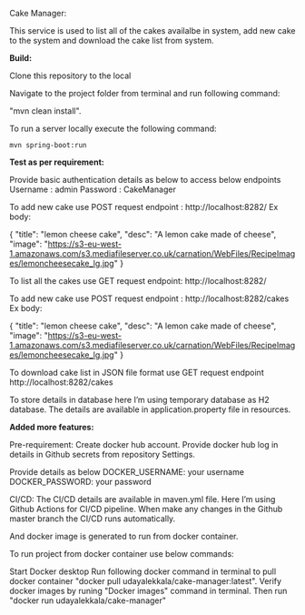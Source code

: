 Cake Manager:

This service is used to list all of the cakes availalbe in system, add new cake to the system and download the cake list from system.

**Build:**

Clone this repository to the local

Navigate to the project folder from terminal and run following command:

"mvn clean install".

To run a server locally execute the following command:

`mvn spring-boot:run`

**Test as per requirement:**

Provide basic authentication details as below to access below endpoints
Username : admin
Password : CakeManager

To add new cake use POST request endpoint : http://localhost:8282/
Ex body:

{
        "title": "lemon cheese cake",
        "desc": "A lemon cake made of cheese",
        "image": "https://s3-eu-west-1.amazonaws.com/s3.mediafileserver.co.uk/carnation/WebFiles/RecipeImages/lemoncheesecake_lg.jpg"
}

To list all the cakes use GET request endpoint: http://localhost:8282/

To add new cake use POST request endpoint : http://localhost:8282/cakes
Ex body:

{
        "title": "lemon cheese cake",
        "desc": "A lemon cake made of cheese",
        "image": "https://s3-eu-west-1.amazonaws.com/s3.mediafileserver.co.uk/carnation/WebFiles/RecipeImages/lemoncheesecake_lg.jpg"
}

To download cake list in JSON file format use GET request endpoint http://localhost:8282/cakes


To store details in database here I’m using temporary database as H2 database. The details are available in application.property file in resources.


**Added more features:**

Pre-requirement:
Create docker hub account.
Provide docker hub log in details in Github secrets from repository Settings.

Provide details as below
DOCKER_USERNAME: your username
DOCKER_PASSWORD: your password

CI/CD:
The CI/CD details are available in maven.yml file. Here I’m using Github Actions for CI/CD pipeline.
When make any changes in the Github master branch the CI/CD runs automatically.

And docker image is generated to run from docker container.

To run project from docker container use below commands:

Start Docker desktop
Run following docker command in terminal to pull docker container "docker pull udayalekkala/cake-manager:latest".
Verify docker images by runing "Docker images" command in terminal. Then run "docker run udayalekkala/cake-manager"

